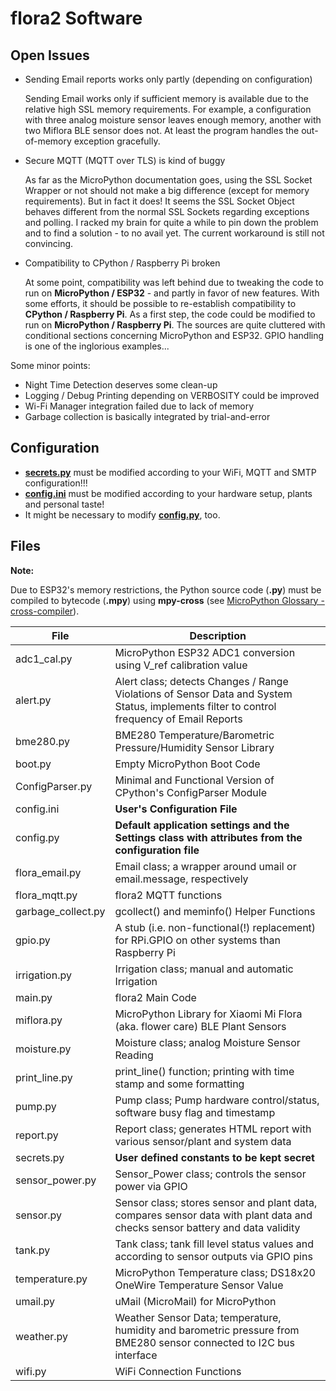 # flora2 Software

## Open Issues

- Sending Email reports works only partly (depending on configuration)

    Sending Email works only if sufficient memory is available due to the relative high SSL memory requirements. For example, a configuration with three analog moisture sensor leaves enough memory, another with two Miflora BLE sensor does not. At least the program handles the out-of-memory exception gracefully.

- Secure MQTT (MQTT over TLS) is kind of buggy

    As far as the MicroPython documentation goes, using the SSL Socket Wrapper or not should not make a big difference (except for memory requirements). But in fact it does! It seems the SSL Socket Object behaves different from the normal SSL Sockets regarding exceptions and polling. I racked my brain for quite a while to pin down the problem and to find a solution - to no avail yet. The current workaround is still not convincing.
    
- Compatibility to CPython / Raspberry Pi broken

    At some point, compatibility was left behind due to tweaking the code to run on **MicroPython / ESP32** - and partly in favor of new features. With some efforts, it should be possible to re-establish compatibility to **CPython / Raspberry Pi**. As a first step, the code could be modified to run on **MicroPython / Raspberry Pi**.
    The sources are quite cluttered with conditional sections concerning MicroPython and ESP32. GPIO handling is one of the inglorious examples...


Some minor points:
- Night Time Detection deserves some clean-up
- Logging / Debug Printing depending on VERBOSITY could be improved
- Wi-Fi Manager integration failed due to lack of memory
- Garbage collection is basically integrated by trial-and-error 

## Configuration

- [**secrets.py**](secrets.py) must be modified according to your WiFi, MQTT and SMTP configuration!!!
- [**config.ini**](config.ini) must be modified according to your hardware setup, plants and personal taste!
- It might be necessary to modify [**config.py**](config.py), too.


## Files

**Note:**

Due to ESP32's memory restrictions, the Python source code (**.py**) must be compiled to bytecode (**.mpy**) using **mpy-cross** (see  [MicroPython Glossary - cross-compiler](https://docs.micropython.org/en/latest/reference/glossary.html#term-cross-compiler)).

<table>
<thead>
  <tr>
    <th>File</th>
    <th>Description</th>
  </tr>
</thead>
<tbody>
  <tr>
    <td>adc1_cal.py</td>
    <td>MicroPython ESP32 ADC1 conversion using V_ref calibration value</td>
  </tr>
  <tr>
    <td>alert.py</td>
    <td>Alert class; detects Changes / Range Violations of Sensor Data and System Status, implements filter to control frequency of Email Reports</td>
  </tr>
  <tr>
    <td>bme280.py</td>
    <td>BME280 Temperature/Barometric Pressure/Humidity Sensor Library</td>
  </tr>
  <tr>
    <td>boot.py</td>
    <td>Empty MicroPython Boot Code</td>
  </tr>
  <tr>
    <td>ConfigParser.py</td>
    <td>Minimal and Functional Version of CPython's ConfigParser Module</td>
  </tr>
  <tr>
    <td>config.ini</td>
    <td><b>User's Configuration File</b></td>
  </tr>
  <tr>
    <td>config.py</td>
    <td><b>Default application settings and the Settings class with attributes from the configuration file</b></td>
  </tr>
  <tr>
    <td>flora_email.py</td>
    <td>Email class; a wrapper around umail or email.message, respectively</td>
  </tr>
  <tr>
    <td>flora_mqtt.py</td>
    <td>flora2 MQTT functions</td>
  </tr>
  <tr>
    <td>garbage_collect.py</td>
    <td>gcollect() and meminfo() Helper Functions</td>
  </tr>
  <tr>
    <td>gpio.py</td>
    <td>A stub (i.e. non-functional(!) replacement) for RPi.GPIO on other systems than Raspberry Pi</td>
  </tr>
  <tr>
    <td>irrigation.py</td>
    <td>Irrigation class; manual and automatic Irrigation</td>
  </tr>
  <tr>
    <td>main.py</td>
    <td>flora2 Main Code</td>
  </tr>
  <tr>
    <td>miflora.py</td>
    <td>MicroPython Library for Xiaomi Mi Flora (aka. flower care) BLE Plant Sensors</td>
  </tr>
  <tr>
    <td>moisture.py</td>
    <td>Moisture class; analog Moisture Sensor Reading</td>
  </tr>
  <tr>
    <td>print_line.py</td>
    <td>print_line() function; printing with time stamp and some formatting</td>
  </tr>
  <tr>
    <td>pump.py</td>
    <td>Pump class; Pump hardware control/status, software busy flag and timestamp</td>
  </tr>
  <tr>
    <td>report.py</td>
    <td>Report class; generates HTML report with various sensor/plant and system data</td>
  </tr>
  <tr>
    <td>secrets.py</td>
    <td><b>User defined constants to be kept secret</b></td>
  </tr>
  <tr>
    <td>sensor_power.py</td>
    <td>Sensor_Power class; controls the sensor power via GPIO</td>
  </tr>
  <tr>
    <td>sensor.py</td>
    <td>Sensor class; stores sensor and plant data, compares sensor data with plant data and checks sensor battery and data validity</td>
  </tr>
  <tr>
    <td>tank.py</td>
    <td>Tank class; tank fill level status values <low> and <empty> according to sensor outputs via GPIO pins</td>
  </tr>
  <tr>
    <td>temperature.py</td>
    <td>MicroPython Temperature class; DS18x20 OneWire Temperature Sensor Value</td>
  </tr>
  <tr>
    <td>umail.py</td>
    <td>uMail (MicroMail) for MicroPython</td>
  </tr>
  <tr>
    <td>weather.py</td>
    <td>Weather Sensor Data; temperature, humidity and barometric pressure from BME280 sensor connected to I2C bus interface</td>
  </tr>
  <tr>
    <td>wifi.py</td>
    <td>WiFi Connection Functions</td>
  </tr>
</tbody>
</table>
